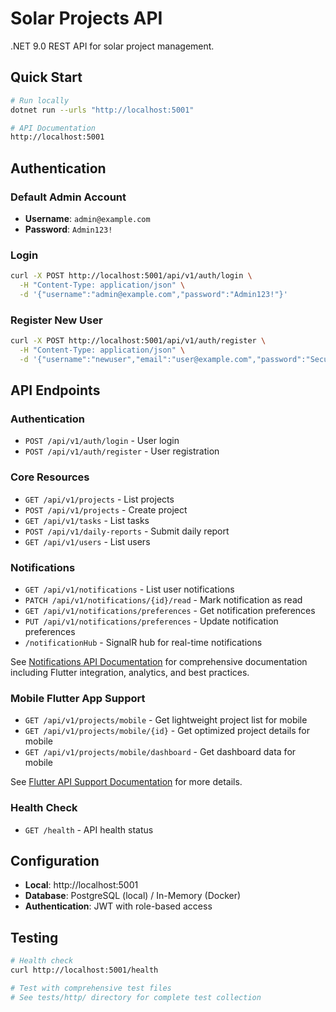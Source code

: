 # Solar Projects API

.NET 9.0 REST API for solar project management.

## Quick Start

```bash
# Run locally
dotnet run --urls "http://localhost:5001"

# API Documentation
http://localhost:5001
```

## Authentication

### Default Admin Account
- **Username**: `admin@example.com`
- **Password**: `Admin123!`

### Login
```bash
curl -X POST http://localhost:5001/api/v1/auth/login \
  -H "Content-Type: application/json" \
  -d '{"username":"admin@example.com","password":"Admin123!"}'
```

### Register New User
```bash
curl -X POST http://localhost:5001/api/v1/auth/register \
  -H "Content-Type: application/json" \
  -d '{"username":"newuser","email":"user@example.com","password":"SecurePass123!","fullName":"New User","roleId":3}'
```

## API Endpoints

### Authentication
- `POST /api/v1/auth/login` - User login
- `POST /api/v1/auth/register` - User registration

### Core Resources
- `GET /api/v1/projects` - List projects
- `POST /api/v1/projects` - Create project
- `GET /api/v1/tasks` - List tasks
- `POST /api/v1/daily-reports` - Submit daily report
- `GET /api/v1/users` - List users

### Notifications
- `GET /api/v1/notifications` - List user notifications
- `PATCH /api/v1/notifications/{id}/read` - Mark notification as read
- `GET /api/v1/notifications/preferences` - Get notification preferences
- `PUT /api/v1/notifications/preferences` - Update notification preferences
- `/notificationHub` - SignalR hub for real-time notifications

See [Notifications API Documentation](./docs/api/NOTIFICATIONS_API.md) for comprehensive documentation including Flutter integration, analytics, and best practices.

### Mobile Flutter App Support
- `GET /api/v1/projects/mobile` - Get lightweight project list for mobile
- `GET /api/v1/projects/mobile/{id}` - Get optimized project details for mobile
- `GET /api/v1/projects/mobile/dashboard` - Get dashboard data for mobile

See [Flutter API Support Documentation](./docs/FLUTTER_API_SUPPORT.md) for more details.

### Health Check
- `GET /health` - API health status

## Configuration

- **Local**: http://localhost:5001
- **Database**: PostgreSQL (local) / In-Memory (Docker)
- **Authentication**: JWT with role-based access

## Testing

```bash
# Health check
curl http://localhost:5001/health

# Test with comprehensive test files
# See tests/http/ directory for complete test collection
```
